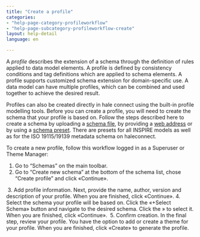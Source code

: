 ```yaml
---
title: "Create a profile"
categories:
- "help-page-category-profileworkflow"
- "help-page-subcategory-profileworkflow-create"
layout: help-detail
language: en

---
```


A *profile* describes the extension of a schema through the definition of rules applied to data model elements. A profile is defined by consistency conditions and tag definitions which are applied to schema elements. A profile supports customized schema extension for domain-specific use. A data model can have multiple profiles, which can be combined and used together to achieve the desired result.

Profiles can also be created directly in hale connect using the built-in profile modelling tools. Before you can create a profile, you will need to create the schema that your profile is based on. Follow the steps described here to create a schema by uploading a [schema file](http://www.wetransform.to/help/en/help-page-category-setup-haleconnect/help-page-subcategory-setup-haleconnect-schema-create/2018/01/28/schema-create-file/), by providing a [web address](http://www.wetransform.to/help/en/help-page-category-setup-haleconnect/help-page-subcategory-setup-haleconnect-schema-create/2018/01/28/schema-create-external/) or by using a [schema preset](http://www.wetransform.to/help/en/help-page-category-setup-haleconnect/help-page-subcategory-setup-haleconnect-schema-create/2018/01/28/schema-preset/). There are presets for all INSPIRE models as well as for the ISO 19115/19139 metadata schema on haleconnect.

To create a new profile, follow this workflow logged in as a Superuser or Theme Manager:

1.	Go to “Schemas” on the main toolbar.
2.	Go to “Create new schema” at the bottom of the schema list, chose “Create profile” and click &laquo;Continue&raquo;.
<img src="/images/help/en/Screenshot_2018-10-23 Create new schema.png" alt="" title="Creating a profile" class="img-responsive img-inline-help"/>
3.	Add profile information. Next, provide the name, author, version and description of your profile. When you are finished, click &laquo;Continue&raquo;.
4.  Select the schema your profile will be based on. Click the &laquo;+Select Schema&raquo; button and navigate to the desired schema. Click the » to select it. When you are finished, click &laquo;Continue&raquo;.
<img src="/images/help/en/Screenshot_2018-10-23 Create new schema_1.png" alt="" title="Creating a profile" class="img-responsive img-inline-help"/>
5. Confirm creation. In the final step, review your profile. You have the option to add or create a theme for your profile. When you are finished, click &laquo;Create&raquo; to generate the profile.
